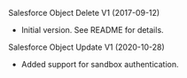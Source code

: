 Salesforce Object Delete V1 (2017-09-12)
* Initial version.  See README for details.

Salesforce Object Update V1 (2020-10-28)
* Added support for sandbox authentication.